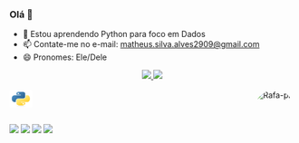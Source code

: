 ### Olá 👋


- 🌱 Estou aprendendo Python para foco em Dados
- 📫 Contate-me no e-mail: matheus.silva.alves2909@gmail.com
- 😄 Pronomes: Ele/Dele 

<div align="center">
  <a href="https://github.com/M4theus1">
  <img height="180em" src="https://github-readme-stats.vercel.app/api?username=M4theus1&show_icons=true&theme=tokyonight&include_all_commits=true&count_private=true"/>
  <img height="180em" src="https://github-readme-stats.vercel.app/api/top-langs/?username=M4theus1&layout=compact&langs_count=7&theme=tokyonight"/>
</div>
  
  <div style="display: inline_block"><br>
  <img align="center" alt="Rafa-Python" height="30" width="40" src="https://raw.githubusercontent.com/devicons/devicon/master/icons/python/python-original.svg">
  <img align="right" alt="Rafa-pic" height="150" style="border-radius:50px;"
  src="https://i.pinimg.com/originals/e4/26/70/e426702edf874b181aced1e2fa5c6cde.gif"> 
</div>

  ##
  
  <div> 
  <a href="https://www.instagram.com/mvthxxs_/" target="_blank"><img src="https://img.shields.io/badge/-Instagram-%23E4405F?style=for-the-badge&logo=instagram&logoColor=white" target="_blank"></a>
  <a href="https://discordapp.com/users/321792728860196866" target="_blank"><img src="https://img.shields.io/badge/Discord-7289DA?style=for-the-badge&logo=discord&logoColor=white" target="_blank"></a> 
  <a href="https://www.linkedin.com/in/matheus-silva-a596951ba/" target="_blank"><img src="https://img.shields.io/badge/-LinkedIn-%230077B5?style=for-the-badge&logo=linkedin&logoColor=white" target="_blank"></a> 
  <a href = "mailto:matheus.silva.alves2909@gmail.com"><img src="https://img.shields.io/badge/-Gmail-%23333?style=for-the-badge&logo=gmail&logoColor=white" target="_blank"></a>
 
</div>
